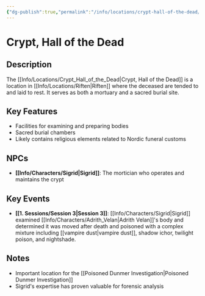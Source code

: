```yaml
---
{"dg-publish":true,"permalink":"/info/locations/crypt-hall-of-the-dead/"}
---
```


# Crypt, Hall of the Dead

## Description
The [[Info/Locations/Crypt_Hall_of_the_Dead\|Crypt, Hall of the Dead]] is a location in [[Info/Locations/Riften\|Riften]] where the deceased are tended to and laid to rest. It serves as both a mortuary and a sacred burial site.

## Key Features
- Facilities for examining and preparing bodies
- Sacred burial chambers
- Likely contains religious elements related to Nordic funeral customs

## NPCs
- **[[Info/Characters/Sigrid\|Sigrid]]**: The mortician who operates and maintains the crypt

## Key Events
- **[[1. Sessions/Session 3\|Session 3]]**: [[Info/Characters/Sigrid\|Sigrid]] examined [[Info/Characters/Adrith_Velan\|Adrith Velan]]'s body and determined it was moved after death and poisoned with a complex mixture including [[vampire dust\|vampire dust]], shadow ichor, twilight poison, and nightshade.

## Notes
- Important location for the [[Poisoned Dunmer Investigation\|Poisoned Dunmer Investigation]]
- Sigrid's expertise has proven valuable for forensic analysis